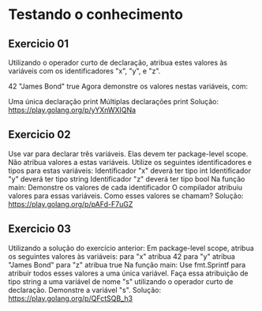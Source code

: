 # Testando o conhecimento

## Exercicio 01

Utilizando o operador curto de declaração, atribua estes valores às variáveis com os identificadores "x", "y", e "z".

42
"James Bond"
true
Agora demonstre os valores nestas variáveis, com:

Uma única declaração print
Múltiplas declarações print
Solução: https://play.golang.org/p/yYXnWXIQNa


## Exercicio 02

Use var para declarar três variáveis. Elas devem ter package-level scope. Não atribua valores a estas variáveis. Utilize os seguintes identificadores e tipos para estas variáveis:
Identificador "x" deverá ter tipo int
Identificador "y" deverá ter tipo string
Identificador "z" deverá ter tipo bool
Na função main:
Demonstre os valores de cada identificador
O compilador atribuiu valores para essas variáveis. Como esses valores se chamam?
Solução: https://play.golang.org/p/pAFd-F7uGZ


## Exercicio 03 

Utilizando a solução do exercício anterior:
Em package-level scope, atribua os seguintes valores às variáveis:
para "x" atribua 42
para "y" atribua "James Bond"
para "z" atribua true
Na função main:
Use fmt.Sprintf para atribuir todos esses valores a uma única variável. Faça essa atribuição de tipo string a uma variável de nome "s" utilizando o operador curto de declaração.
Demonstre a variável "s".
Solução: https://play.golang.org/p/QFctSQB_h3